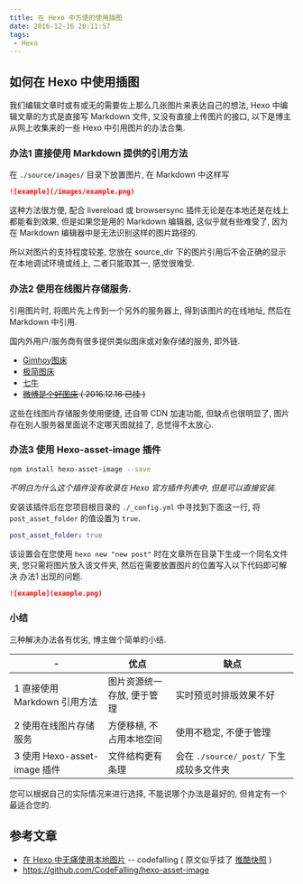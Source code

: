```yaml
---
title: 在 Hexo 中方便的使用插图
date: 2016-12-16 20:11:57
tags:
 - Hexo
---
```


## 如何在 Hexo 中使用插图

我们编辑文章时或有或无的需要佐上那么几张图片来表达自己的想法,  Hexo 中编辑文章的方式是直接写 Markdown 文件, 又没有直接上传图片的接口, 以下是博主从网上收集来的一些 Hexo 中引用图片的办法合集.

<!-- more -->

### 办法1 直接使用 Markdown 提供的引用方法

在 `./source/images/` 目录下放置图片, 在 Markdown 中这样写

``` md
![example](/images/example.png)
```
这种方法很方便, 配合 livereload 或 browsersync 插件无论是在本地还是在线上都能看到效果, 但是如果您是用的 Markdown 编辑器, 这似乎就有些难受了, 因为在 Markdown 编辑器中是无法识别这样的图片路径的.

所以对图片的支持程度较差, 您放在 source_dir 下的图片引用后不会正确的显示在本地调试环境或线上, 二者只能取其一, 感觉很难受.

### 办法2 使用在线图片存储服务.

引用图片时, 将图片先上传到一个另外的服务器上, 得到该图片的在线地址, 然后在 Markdown 中引用.

国内外用户/服务商有很多提供类似图床或对象存储的服务, 即外链.

* [Gimhoy图床](http://pic.gimhoy.com/)
* [极简图床](http://yotuku.cn/)
* [七牛](http://www.qiniu.com/)
* ~~[微博是个好图床](http://weibotuchuang.sinaapp.com/bookmark.html) ( 2016.12.16 已挂 )~~

这些在线图片存储服务使用便捷, 还自带 CDN 加速功能, 但缺点也很明显了, 图片存在别人服务器里面说不定哪天图就挂了, 总觉得不太放心.

### 办法3 使用 Hexo-asset-image 插件

``` bash
npm install hexo-asset-image --save
```
_不明白为什么这个插件没有收录在 Hexo 官方插件列表中, 但是可以直接安装._

安装该插件后在您项目根目录的 `./_config.yml` 中寻找到下面这一行, 将 `post_asset_folder` 的值设置为 `true`.

``` yml
post_asset_folder: true
```
该设置会在您使用 `hexo new "new post"` 时在文章所在目录下生成一个同名文件夹, 您只需将图片放入该文件夹, 然后在需要放置图片的位置写入以下代码即可解决 办法1 出现的问题.

``` md
![example](example.png)
```

### 小结

三种解决办法各有优劣, 博主做个简单的小结.

| -		| 优点 | 缺点 |
| ----- | ---- | ---- |
| 1 直接使用 Markdown 引用方法 | 图片资源统一存放, 便于管理 | 实时预览时排版效果不好 |
| 2 使用在线图片存储服务 | 方便移植, 不占用本地空间 | 使用不稳定, 不便于管理 |
| 3 使用 Hexo-asset-image 插件 | 文件结构更有条理 | 会在 `./source/_post/` 下生成较多文件夹 |

您可以根据自己的实际情况来进行选择, 不能说哪个办法是最好的, 但肯定有一个最适合您的.

## 参考文章

* [在 Hexo 中无痛使用本地图片](http://codefalling.com/2015/12/19/no-pains-with-hexo-local-image/) -- codefalling ( 原文似乎挂了 [推酷快照](http://www.tuicool.com/articles/umEBVfI) )
* https://github.com/CodeFalling/hexo-asset-image

